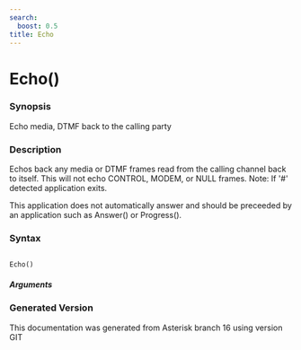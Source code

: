```yaml
---
search:
  boost: 0.5
title: Echo
---
```


# Echo()

### Synopsis

Echo media, DTMF back to the calling party

### Description

Echos back any media or DTMF frames read from the calling channel back to itself. This will not echo CONTROL, MODEM, or NULL frames. Note: If '#' detected application exits.<br>

This application does not automatically answer and should be preceeded by an application such as Answer() or Progress().<br>


### Syntax


```

Echo()
```
##### Arguments


### Generated Version

This documentation was generated from Asterisk branch 16 using version GIT 
